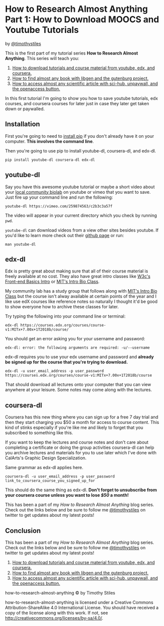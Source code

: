 # How to Research Almost Anything Part 1: How to Download MOOCS and Youtube Tutorials

by [@timothystiles](https://twitter.com/TimothyStiles)

This is the first part of my tutorial series **How to Research Almost Anything**. This series will teach you: 

1. [How to download tutorials and course material from youtube, edx, and coursera.](01-download-moocs.md)
2. [How to find almost any book with libgen and the gutenburg project.](02-find-almost-any-book.md)
3. [How to access almost any scientific article with sci-hub, unpaywall, and the openaccess button.](03-access-almost-any-scientific-paper.md)


In this first tutorial I'm going to show you how to save youtube tutorials, edx courses, and coursera courses for later just in case they later get taken down or paywalled.


## Installation
First you're going to need to [install pip](https://pip.pypa.io/en/stable/installing/) if you don't already have it on your computer. **This involves the command line**.

Then you're going to use pip to install youtube-dl, coursera-dl, and edx-dl.

```
pip install youtube-dl coursera-dl edx-dl
```

## youtube-dl
Say you have this awesome youtube tutorial or maybe a short video about your [local community biolab](https://vimeo.com/259874563/c2b3c3a57f) on youtube or vimeo that you want to save. Just fire up your command line and run the following:

```
youtube-dl https://vimeo.com/259874563/c2b3c3a57f
```

The video will appear in your current directory which you check by running `pwd`.

`youtube-dl` can download videos from a view other sites besides youtube. If you'd like to learn more check out their [github page](https://github.com/rg3/youtube-dl) or run:

```man youtube-dl```


## edx-dl
Edx is pretty great about making sure that all of their course material is freely available at no cost. They also have great intro classes like [W3c's Front-end Basics Intro](https://www.edx.org/school/w3cx) or [MIT's Intro Bio Class](https://www.edx.org/course/introduction-biology-secret-life-mitx-7-00x-7).

My community lab has a study group that follows along with [MIT's Intro Bio Class](https://www.edx.org/course/introduction-biology-secret-life-mitx-7-00x-7) but the course isn't alway available at certain points of the year and I like use edX courses like reference notes so naturally I thought it'd be good to show everyone how to archive these classes for later.

Try typing the following into your command line or terminal:
```
edx-dl https://courses.edx.org/courses/course-v1:MITx+7.00x+1T2018b/course/
```


You should get an error asking you for your username and password:

```
edx-dl: error: the following arguments are required: -u/--username
```

edx-dl requires you to use your edx username and password and **already be signed up for the course that you're trying to download.**

```
edx-dl -u user_email_address -p user_password https://courses.edx.org/courses/course-v1:MITx+7.00x+1T2018b/course
```
That should download all lectures onto your computer that you can view anywhere at your leisure. Some notes may come along with the lectures.

## coursera-dl

Coursera has this new thing where you can sign up for a free 7 day trial and then they start charging you \$50 a month for access to course content. This kind of stinks especially if you're like me and likely to forget that you subscribed to something like this.

If you want to keep the lectures and course notes and don't care about completing a certificate or doing the group activities coursera-dl can help you archive lectures and materials for you to use later which I've done with CalArts's Graphic Design Specialization.

Same grammar as edx-dl applies here.

```
coursera-dl -u user_email_address -p user_password link_to_coursera_course_you_signed_up_for
```

This should do the same thing as edx-dl. **Don't forget to unsubscribe from your coursera course unless you want to lose *$50* a month!**


This has been a part of my *How to Research Almost Anything* blog series. Check out the links below and be sure to follow me [@timothystiles](https://twitter.com/TimothyStiles) on twitter to get updates about my latest posts!

## Conclusion
This has been a part of my *How to Research Almost Anything* blog series. Check out the links below and be sure to follow me [@timothystiles](https://twitter.com/TimothyStiles) on twitter to get updates about my latest posts!

1. [How to download tutorials and course material from youtube, edx, and coursera.](01-download-moocs.md)
2. [How to find almost any book with libgen and the gutenburg project.](02-find-almost-any-book.md)
3. [How to access almost any scientific article with sci-hub, unpaywall, and the openaccess button.](03-access-almost-any-scientific-paper.md)

how-to-research-almost-anything © by Timothy Stiles

how-to-research-almost-anything is licensed under a Creative Commons Attribution-ShareAlike 4.0 International License.
You should have received a copy of the license along with this work. If not, see http://creativecommons.org/licenses/by-sa/4.0/.